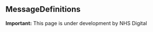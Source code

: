 ## MessageDefinitions

<div markdown="span" class="alert alert-warning" role="alert"><i class="fa fa-warning"></i><b> Important:</b> This page is under development by NHS Digital</div>